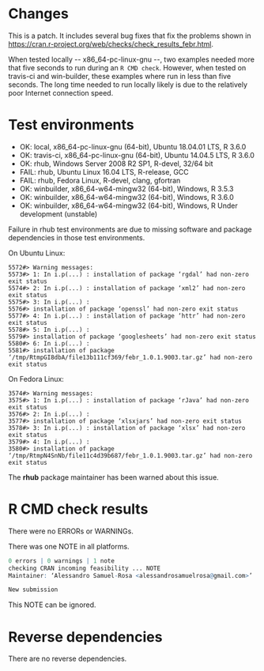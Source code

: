# Changes

This is a patch. It includes several bug fixes that fix the problems shown in https://cran.r-project.org/web/checks/check_results_febr.html.

When tested locally -- x86_64-pc-linux-gnu --, two examples needed more that five seconds to run during an 
`R CMD check`. However, when tested on travis-ci and win-builder, these examples where run in less than five 
seconds. The long time needed to run locally likely is due to the relatively poor Internet connection speed.

# Test environments

* OK: local, x86_64-pc-linux-gnu (64-bit), Ubuntu 18.04.01 LTS, R 3.6.0
* OK: travis-ci, x86_64-pc-linux-gnu (64-bit), Ubuntu 14.04.5 LTS, R 3.6.0
* OK: rhub, Windows Server 2008 R2 SP1, R-devel, 32/64 bit
* FAIL: rhub, Ubuntu Linux 16.04 LTS, R-release, GCC
* FAIL: rhub, Fedora Linux, R-devel, clang, gfortran
* OK: winbuilder, x86_64-w64-mingw32 (64-bit), Windows, R 3.5.3
* OK: winbuilder, x86_64-w64-mingw32 (64-bit), Windows, R 3.6.0
* OK: winbuilder, x86_64-w64-mingw32 (64-bit), Windows, R Under development (unstable)

Failure in rhub test environments are due to missing software and package dependencies in those test
environments.

On Ubuntu Linux:

```
5572#> Warning messages:
5573#> 1: In i.p(...) : installation of package ‘rgdal’ had non-zero exit status
5574#> 2: In i.p(...) : installation of package ‘xml2’ had non-zero exit status
5575#> 3: In i.p(...) :
5576#> installation of package ‘openssl’ had non-zero exit status
5577#> 4: In i.p(...) : installation of package ‘httr’ had non-zero exit status
5578#> 5: In i.p(...) :
5579#> installation of package ‘googlesheets’ had non-zero exit status
5580#> 6: In i.p(...) :
5581#> installation of package ‘/tmp/RtmpGI8dbA/file13b111cf369/febr_1.0.1.9003.tar.gz’ had non-zero exit status
```

On Fedora Linux:

```
3574#> Warning messages:
3575#> 1: In i.p(...) : installation of package ‘rJava’ had non-zero exit status
3576#> 2: In i.p(...) :
3577#> installation of package ‘xlsxjars’ had non-zero exit status
3578#> 3: In i.p(...) : installation of package ‘xlsx’ had non-zero exit status
3579#> 4: In i.p(...) :
3580#> installation of package ‘/tmp/RtmpN4SnNb/file11c4d39b687/febr_1.0.1.9003.tar.gz’ had non-zero exit status
```

The __rhub__ package maintainer has been warned about this issue.


# R CMD check results

There were no ERRORs or WARNINGs.

There was one NOTE in all platforms.

```R
0 errors | 0 warnings | 1 note 
checking CRAN incoming feasibility ... NOTE
Maintainer: ‘Alessandro Samuel-Rosa <alessandrosamuelrosa@gmail.com>’

New submission
```

This NOTE can be ignored.

# Reverse dependencies

There are no reverse dependencies.

